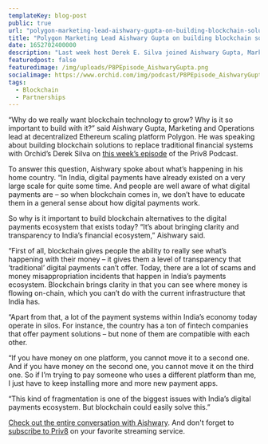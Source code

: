 ```yaml
---
templateKey: blog-post
public: true
url: "polygon-marketing-lead-aishwary-gupta-on-building-blockchain-solutions"
title: "Polygon Marketing Lead Aishwary Gupta on building blockchain solutions"
date: 1652702400000
description: "Last week host Derek E. Silva joined Aishwary Gupta, Marketing and Operations lead at Polygon. We took a deep dive into all things Polygon to discuss the Web3 defi ecosystem, building dApps to scale, and how they are bringing the world to Ethereum."
featuredpost: false
featuredimage: /img/uploads/P8PEpisode_AishwaryGupta.png
socialimage: https://www.orchid.com/img/podcast/P8PEpisode_AishwaryGupta.png
tags:
  - Blockchain
  - Partnerships
---
```

“Why do we really want blockchain technology to grow? Why is it so important to build with it?” said Aishwary Gupta, Marketing and Operations lead at decentralized Ethereum scaling platform Polygon. He was speaking about building blockchain solutions to replace traditional financial systems with Orchid’s Derek Silva on [this week’s episode](https://www.orchid.com/podcast/episode-95-aishwary-gupta/) of the Priv8 Podcast. 

To answer this question, Aishwary spoke about what’s happening in his home country. “In India, digital payments have already existed on a very large scale for quite some time. And people are well aware of what digital payments are – so when blockchain comes in, we don’t have to educate them in a general sense about how digital payments work.

So why is it important to build blockchain alternatives to the digital payments ecosystem that exists today? “It’s about bringing clarity and transparency to India’s financial ecosystem,” Aishwary said. 

“First of all, blockchain gives people the ability to really see what’s happening with their money – it gives them a level of transparency that ‘traditional’ digital payments can’t offer. Today, there are a lot of scams and money misappropriation incidents that happen in India’s payments ecosystem. Blockchain brings clarity in that you can see where money is flowing on-chain, which you can’t do with the current infrastructure that India has. 

“Apart from that, a lot of the payment systems within India’s economy today operate in silos. For instance, the country has a ton of fintech companies that offer payment solutions – but none of them are compatible with each other. 

“If you have money on one platform, you cannot move it to a second one. And if you have money on the second one, you cannot move it on the third one. So if I’m trying to pay someone who uses a different platform than me, I just have to keep installing more and more new payment apps. 

“This kind of fragmentation is one of the biggest issues with India’s digital payments ecosystem. But blockchain could easily solve this.” 

[Check out the entire conversation with Aishwary](https://www.orchid.com/podcast/episode-95-aishwary-gupta/). And don't forget to [subscribe to Priv8](https://www.orchid.com/podcast/) on your favorite streaming service.
